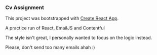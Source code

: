 ### Cv Assignment

This project was bootstrapped with [Create React App](https://github.com/facebook/create-react-app).

A practice run of React, EmailJS and Contentful

The style isn't great, I personally wanted to focus on the logic instead.

Please, don't send too many emails ahah :)
